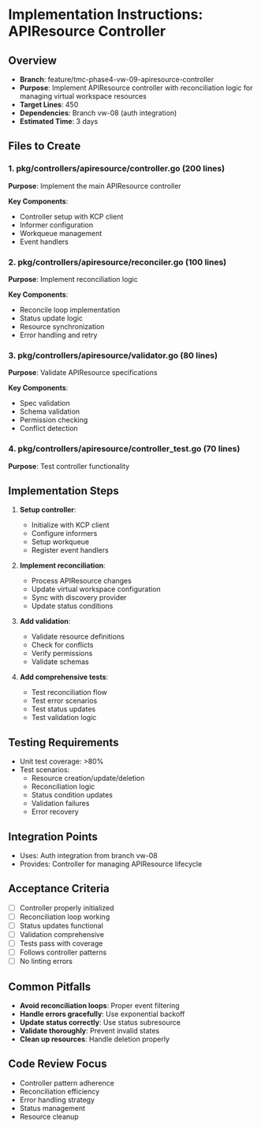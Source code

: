 # Implementation Instructions: APIResource Controller

## Overview
- **Branch**: feature/tmc-phase4-vw-09-apiresource-controller
- **Purpose**: Implement APIResource controller with reconciliation logic for managing virtual workspace resources
- **Target Lines**: 450
- **Dependencies**: Branch vw-08 (auth integration)
- **Estimated Time**: 3 days

## Files to Create

### 1. pkg/controllers/apiresource/controller.go (200 lines)
**Purpose**: Implement the main APIResource controller

**Key Components**:
- Controller setup with KCP client
- Informer configuration
- Workqueue management
- Event handlers

### 2. pkg/controllers/apiresource/reconciler.go (100 lines)
**Purpose**: Implement reconciliation logic

**Key Components**:
- Reconcile loop implementation
- Status update logic
- Resource synchronization
- Error handling and retry

### 3. pkg/controllers/apiresource/validator.go (80 lines)
**Purpose**: Validate APIResource specifications

**Key Components**:
- Spec validation
- Schema validation
- Permission checking
- Conflict detection

### 4. pkg/controllers/apiresource/controller_test.go (70 lines)
**Purpose**: Test controller functionality

## Implementation Steps

1. **Setup controller**:
   - Initialize with KCP client
   - Configure informers
   - Setup workqueue
   - Register event handlers

2. **Implement reconciliation**:
   - Process APIResource changes
   - Update virtual workspace configuration
   - Sync with discovery provider
   - Update status conditions

3. **Add validation**:
   - Validate resource definitions
   - Check for conflicts
   - Verify permissions
   - Validate schemas

4. **Add comprehensive tests**:
   - Test reconciliation flow
   - Test error scenarios
   - Test status updates
   - Test validation logic

## Testing Requirements
- Unit test coverage: >80%
- Test scenarios:
  - Resource creation/update/deletion
  - Reconciliation logic
  - Status condition updates
  - Validation failures
  - Error recovery

## Integration Points
- Uses: Auth integration from branch vw-08
- Provides: Controller for managing APIResource lifecycle

## Acceptance Criteria
- [ ] Controller properly initialized
- [ ] Reconciliation loop working
- [ ] Status updates functional
- [ ] Validation comprehensive
- [ ] Tests pass with coverage
- [ ] Follows controller patterns
- [ ] No linting errors

## Common Pitfalls
- **Avoid reconciliation loops**: Proper event filtering
- **Handle errors gracefully**: Use exponential backoff
- **Update status correctly**: Use status subresource
- **Validate thoroughly**: Prevent invalid states
- **Clean up resources**: Handle deletion properly

## Code Review Focus
- Controller pattern adherence
- Reconciliation efficiency
- Error handling strategy
- Status management
- Resource cleanup